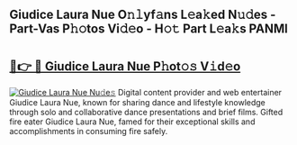 ## Giudice Laura Nue O𝚗𝚕yf𝚊ns L𝚎a𝚔ed N𝚞𝚍es - Part-Vas P𝚑𝚘tos Vi𝚍𝚎o - H𝚘𝚝 Part L𝚎a𝚔s PANMl

# <h2><a href="http://kfeuke.oniu.top/?m=Giudice+Laura+Nue">🔗👉 🔴 Giudice Laura Nue P𝚑ot𝚘𝚜 V𝚒d𝚎o</a></h2>

[![Giudice Laura Nue Nu𝚍e𝚜](https://i.imgur.com/0qMVB7G.gif)](http://kfeuke.oniu.top/?m=Giudice+Laura+Nue)
Digital content provider and web entertainer Giudice Laura Nue, known for sharing dance and lifestyle knowledge through solo and collaborative dance presentations and brief films. Gifted fire eater Giudice Laura Nue, famed for their exceptional skills and accomplishments in consuming fire safely.  
